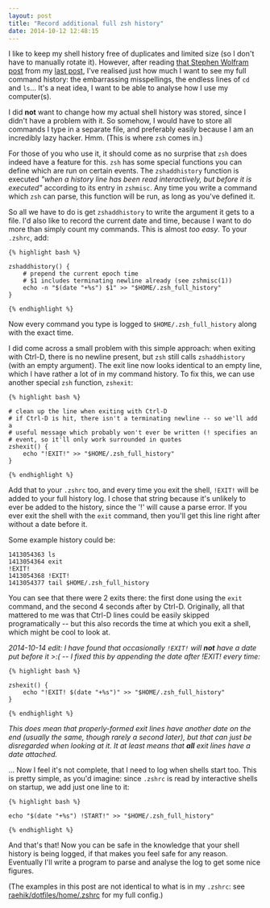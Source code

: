 ```yaml
---
layout: post
title: "Record additional full zsh history"
date: 2014-10-12 12:48:15
---
```


I like to keep my shell history free of duplicates and limited size (so
I don't have to manually rotate it). However, after reading [that
Stephen Wolfram
post](http://blog.stephenwolfram.com/2012/03/the-personal-analytics-of-my-life)
from my [last
post](../../../../2014/10/08/things-that-are-cool-analysing-your-life),
I've realised just how much I want to see my full command history: the
embarrassing misspellings, the endless lines of `cd` and `ls`... It's a
neat idea, I want to be able to analyse how I use my computer(s).

I did **not** want to change how my actual shell history was stored,
since I didn't have a problem with it. So somehow, I would have to store
all commands I type in a separate file, and preferably easily because I
am an incredibly lazy hacker. Hmm. (This is where `zsh` comes in.)

For those of you who use it, it should come as no surprise that `zsh`
does indeed have a feature for this. `zsh` has some special functions
you can define which are run on certain events. The `zshaddhistory`
function is executed *"when a history line has been read interactively,
but before it is executed"* according to its entry in `zshmisc`. Any
time you write a command which `zsh` can parse, this function will be
run, as long as you've defined it.

So all we have to do is get `zshaddhistory` to write the argument it
gets to a file. I'd also like to record the current date and time,
because I want to do more than simply count my commands. This is almost
*too easy*. To your `.zshrc`, add:

    {% highlight bash %}

    zshaddhistory() {
        # prepend the current epoch time
        # $1 includes terminating newline already (see zshmisc(1))
        echo -n "$(date "+%s") $1" >> "$HOME/.zsh_full_history"
    }

    {% endhighlight %}

Now every command you type is logged to `$HOME/.zsh_full_history` along
with the exact time.

I did come across a small problem with this simple approach: when
exiting with Ctrl-D, there is no newline present, but `zsh` still calls
`zshaddhistory` (with an empty argument). The exit line now looks
identical to an empty line, which I have rather a lot of in my command
history. To fix this, we can use another special `zsh` function,
`zshexit`:

    {% highlight bash %}

    # clean up the line when exiting with Ctrl-D                                    
    # if Ctrl-D is hit, there isn't a terminating newline -- so we'll add a  
    # useful message which probably won't ever be written (! specifies an    
    # event, so it'll only work surrounded in quotes                         
    zshexit() {                                                              
        echo "!EXIT!" >> "$HOME/.zsh_full_history"
    }  

    {% endhighlight %}

Add that to your `.zshrc` too, and every time you exit the shell,
`!EXIT!` will be added to your full history log. I chose that string
because it's unlikely to ever be added to the history, since the '!'
will cause a parse error. If you ever exit the shell with the `exit`
command, then you'll get this line right after without a date before it.

Some example history could be:

    1413054363 ls
    1413054364 exit
    !EXIT!
    1413054368 !EXIT!
    1413054377 tail $HOME/.zsh_full_history

You can see that there were 2 exits there: the first done using the
`exit` command, and the second 4 seconds after by Ctrl-D. Originally,
all that mattered to me was that Ctrl-D lines could be easily skipped
programatically -- but this also records the time at which you exit a
shell, which might be cool to look at.

*2014-10-14 edit: I have found that occasionally `!EXIT!` will **not**
have a date put before it >:( -- I fixed this by appending the date
after !EXIT! every time:*

    {% highlight bash %}

    zshexit() {
        echo "!EXIT! $(date "+%s")" >> "$HOME/.zsh_full_history"
    }

    {% endhighlight %}

*This does mean that properly-formed exit lines have another date on
the end (usually the same, though rarely a second later), but that can
just be disregarded when looking at it. It at least means that **all**
exit lines have a date attached.*

... Now I feel it's not complete, that I need to log when shells start
too. This is pretty simple, as you'd imagine: since `.zshrc` is read by
interactive shells on startup, we add just one line to it:

    {% highlight bash %}

    echo "$(date "+%s") !START!" >> "$HOME/.zsh_full_history"

    {% endhighlight %}

And that's that! Now you can be safe in the knowledge that your shell
history is being logged, if that makes you feel safe for any reason.
Eventually I'll write a program to parse and analyse the log to get some
nice figures.

(The examples in this post are not identical to what is in my `.zshrc`:
see
[raehik/dotfiles/home/.zshrc](https://github.com/raehik/dotfiles/blob/master/home/.zshrc)
for my full config.)
